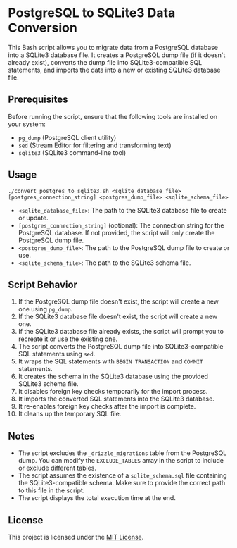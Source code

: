 # PostgreSQL to SQLite3 Data Conversion

This Bash script allows you to migrate data from a PostgreSQL database into a SQLite3 database file. It creates a PostgreSQL dump file (if it doesn't already exist), converts the dump file into SQLite3-compatible SQL statements, and imports the data into a new or existing SQLite3 database file.

## Prerequisites

Before running the script, ensure that the following tools are installed on your system:

- `pg_dump` (PostgreSQL client utility)
- `sed` (Stream Editor for filtering and transforming text)
- `sqlite3` (SQLite3 command-line tool)

## Usage
`./convert_postgres_to_sqlite3.sh <sqlite_database_file> [postgres_connection_string] <postgres_dump_file> <sqlite_schema_file>`
- `<sqlite_database_file>`: The path to the SQLite3 database file to create or update.
- `[postgres_connection_string]` (optional): The connection string for the PostgreSQL database. If not provided, the script will only create the PostgreSQL dump file.
- `<postgres_dump_file>`: The path to the PostgreSQL dump file to create or use.
- `<sqlite_schema_file>`: The path to the SQLite3 schema file.

## Script Behavior

1. If the PostgreSQL dump file doesn't exist, the script will create a new one using `pg_dump`.
2. If the SQLite3 database file doesn't exist, the script will create a new one.
3. If the SQLite3 database file already exists, the script will prompt you to recreate it or use the existing one.
4. The script converts the PostgreSQL dump file into SQLite3-compatible SQL statements using `sed`.
5. It wraps the SQL statements with `BEGIN TRANSACTION` and `COMMIT` statements.
6. It creates the schema in the SQLite3 database using the provided SQLite3 schema file.
7. It disables foreign key checks temporarily for the import process.
8. It imports the converted SQL statements into the SQLite3 database.
9. It re-enables foreign key checks after the import is complete.
10. It cleans up the temporary SQL file.

## Notes

- The script excludes the `_drizzle_migrations` table from the PostgreSQL dump. You can modify the `EXCLUDE_TABLES` array in the script to include or exclude different tables.
- The script assumes the existence of a `sqlite_schema.sql` file containing the SQLite3-compatible schema. Make sure to provide the correct path to this file in the script.
- The script displays the total execution time at the end.

## License

This project is licensed under the [MIT License](LICENSE).
